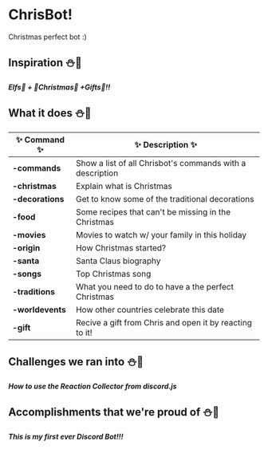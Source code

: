 # ChrisBot!
Christmas perfect bot :)

## Inspiration ⛄🎄
##### Elfs🧝 + 🎅Christmas🎄 +Gifts🎁!! 

## What it does ⛄🎄
| ✨ Command ✨      | ✨ Description ✨                                           |
|------------------|-----------------------------------------------------------|
| **-commands**    | Show a list of all Chrisbot's commands with a description |
| **-christmas**   | Explain what is Christmas                                 |
| **-decorations** | Get to know some of the traditional decorations           |
| **-food**        | Some recipes that can't be missing in the Christmas       |
| **-movies**      | Movies to watch w/ your family in this holiday            |
| **-origin**      | How Christmas started?                                    |
| **-santa**       | Santa Claus biography                                     |
| **-songs**       | Top Christmas song                                        |
| **-traditions**  | What you need to do to have a the perfect Christmas       |
| **-worldevents** | How other countries celebrate this date                   |
| **-gift**        | Recive a gift from Chris and open it by reacting  to it!  |
    
## Challenges we ran into ⛄🎄
##### How to use the Reaction Collector from discord.js

## Accomplishments that we're proud of ⛄🎄
##### This is my first ever Discord Bot!!!
